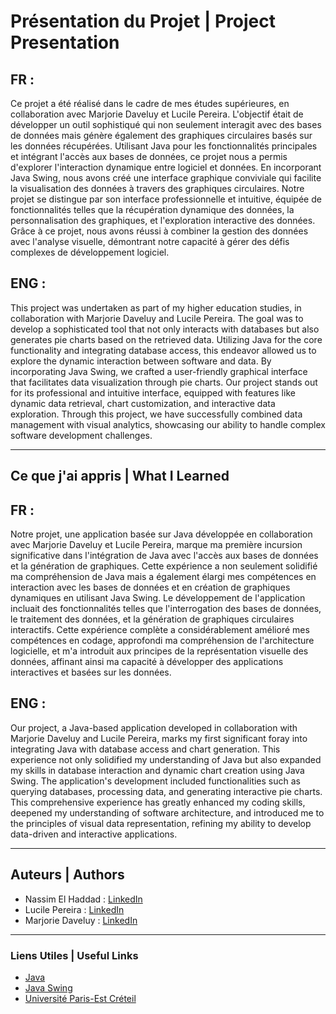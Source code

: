 # Présentation du Projet | Project Presentation

## FR : 

Ce projet a été réalisé dans le cadre de mes études supérieures, en collaboration avec Marjorie Daveluy et Lucile Pereira. L'objectif était de développer un outil sophistiqué qui non seulement interagit avec des bases de données mais génère également des graphiques circulaires basés sur les données récupérées. Utilisant Java pour les fonctionnalités principales et intégrant l'accès aux bases de données, ce projet nous a permis d'explorer l'interaction dynamique entre logiciel et données. En incorporant Java Swing, nous avons créé une interface graphique conviviale qui facilite la visualisation des données à travers des graphiques circulaires. Notre projet se distingue par son interface professionnelle et intuitive, équipée de fonctionnalités telles que la récupération dynamique des données, la personnalisation des graphiques, et l'exploration interactive des données. Grâce à ce projet, nous avons réussi à combiner la gestion des données avec l'analyse visuelle, démontrant notre capacité à gérer des défis complexes de développement logiciel.

## ENG :

This project was undertaken as part of my higher education studies, in collaboration with Marjorie Daveluy and Lucile Pereira. The goal was to develop a sophisticated tool that not only interacts with databases but also generates pie charts based on the retrieved data. Utilizing Java for the core functionality and integrating database access, this endeavor allowed us to explore the dynamic interaction between software and data. By incorporating Java Swing, we crafted a user-friendly graphical interface that facilitates data visualization through pie charts. Our project stands out for its professional and intuitive interface, equipped with features like dynamic data retrieval, chart customization, and interactive data exploration. Through this project, we have successfully combined data management with visual analytics, showcasing our ability to handle complex software development challenges.

---

## Ce que j'ai appris | What I Learned

## FR :

Notre projet, une application basée sur Java développée en collaboration avec Marjorie Daveluy et Lucile Pereira, marque ma première incursion significative dans l'intégration de Java avec l'accès aux bases de données et la génération de graphiques. Cette expérience a non seulement solidifié ma compréhension de Java mais a également élargi mes compétences en interaction avec les bases de données et en création de graphiques dynamiques en utilisant Java Swing. Le développement de l'application incluait des fonctionnalités telles que l'interrogation des bases de données, le traitement des données, et la génération de graphiques circulaires interactifs. Cette expérience complète a considérablement amélioré mes compétences en codage, approfondi ma compréhension de l'architecture logicielle, et m'a introduit aux principes de la représentation visuelle des données, affinant ainsi ma capacité à développer des applications interactives et basées sur les données.

## ENG :

Our project, a Java-based application developed in collaboration with Marjorie Daveluy and Lucile Pereira, marks my first significant foray into integrating Java with database access and chart generation. This experience not only solidified my understanding of Java but also expanded my skills in database interaction and dynamic chart creation using Java Swing. The application's development included functionalities such as querying databases, processing data, and generating interactive pie charts. This comprehensive experience has greatly enhanced my coding skills, deepened my understanding of software architecture, and introduced me to the principles of visual data representation, refining my ability to develop data-driven and interactive applications.

---

## Auteurs | Authors

- Nassim El Haddad : [LinkedIn](https://www.linkedin.com/in/nassim-el-haddad-4aa298271/)
- Lucile Pereira : [LinkedIn](https://www.linkedin.com/in/lucile-pereira-a37823290/)
- Marjorie Daveluy : [LinkedIn](https://www.linkedin.com/in/marjorie-daveluy/)

---

### Liens Utiles | Useful Links

- [Java](https://www.java.com/)
- [Java Swing](https://docs.oracle.com/javase/tutorial/uiswing/)
- [Université Paris-Est Créteil](https://www.u-pec.fr/)
